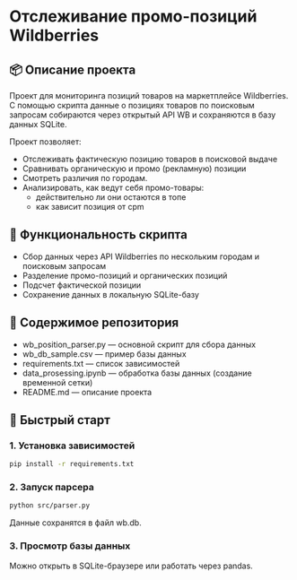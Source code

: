 # Отслеживание промо-позиций Wildberries 
## 📦 Описание проекта
Проект для мониторинга позиций товаров на маркетплейсе Wildberries. С помощью скрипта данные о позициях товаров по поисковым запросам собираются через открытый API WB и сохраняются в базу данных SQLite.

Проект позволяет:
* Отслеживать фактическую позицию товаров в поисковой выдаче
* Сравнивать органическую и промо (рекламную) позиции
* Смотреть различия по городам.
* Анализировать, как ведут себя промо-товары:
    * действительно ли они остаются в топе
    * как зависит позиция от cpm
    
## 🔧 Функциональность скрипта
* Сбор данных через API Wildberries по нескольким городам и поисковым запросам
* Разделение промо-позиций и органических позиций
* Подсчет фактической позиции 
* Сохранение данных в локальную SQLite-базу

## 📂 Содержимое репозитория
* wb_position_parser.py — основной скрипт для сбора данных
* wb_db_sample.csv — пример базы данных
* requirements.txt — список зависимостей
* data_prosessing.ipynb — обработка базы данных (создание временной сетки)
* README.md — описание проекта

## 🚀 Быстрый старт

### 1. Установка зависимостей

```bash
pip install -r requirements.txt
```
### 2. Запуск парсера
```bash
python src/parser.py
```
Данные сохранятся в файл wb.db.

### 3. Просмотр базы данных
Можно открыть в SQLite-браузере или работать через pandas.
